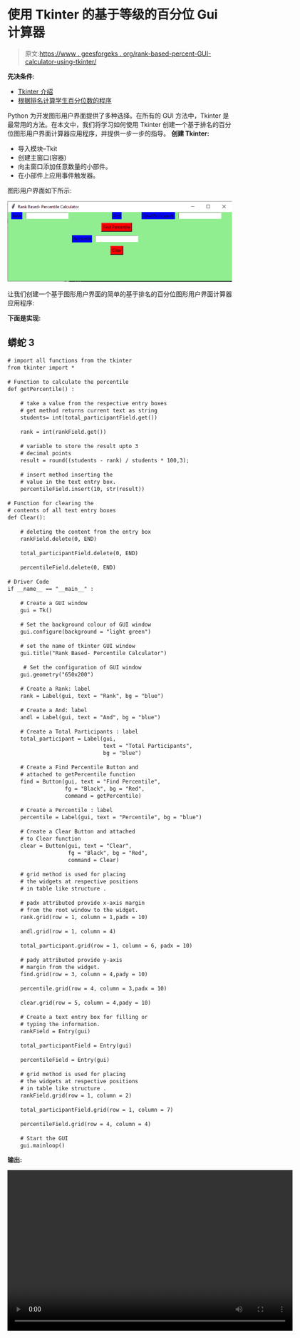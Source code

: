 # 使用 Tkinter 的基于等级的百分位 Gui 计算器

> 原文:[https://www . geesforgeks . org/rank-based-percent-GUI-calculator-using-tkinter/](https://www.geeksforgeeks.org/rank-based-percentile-gui-calculator-using-tkinter/)

**先决条件:**

*   [Tkinter 介绍](https://www.geeksforgeeks.org/python-gui-tkinter/)
*   [根据排名计算学生百分位数的程序](https://www.geeksforgeeks.org/program-to-calculate-percentile-of-a-student-based-on-rank/)

Python 为开发图形用户界面提供了多种选择。在所有的 GUI 方法中，Tkinter 是最常用的方法。在本文中，我们将学习如何使用 Tkinter 创建一个基于排名的百分位图形用户界面计算器应用程序，并提供一步一步的指导。
**创建 Tkinter:**

*   导入模块–Tkit
*   创建主窗口(容器)
*   向主窗口添加任意数量的小部件。
*   在小部件上应用事件触发器。

图形用户界面如下所示:

![](img/772fcc07a36768c9c80fd2fbf38d7bed.png)

让我们创建一个基于图形用户界面的简单的基于排名的百分位图形用户界面计算器应用程序:

**下面是实现:**

## 蟒蛇 3

```
# import all functions from the tkinter   
from tkinter import *

# Function to calculate the percentile 
def getPercentile() :

    # take a value from the respective entry boxes
    # get method returns current text as string
    students= int(total_participantField.get())

    rank = int(rankField.get())

    # variable to store the result upto 3
    # decimal points 
    result = round((students - rank) / students * 100,3);

    # insert method inserting the  
    # value in the text entry box.
    percentileField.insert(10, str(result))

# Function for clearing the  
# contents of all text entry boxes
def Clear():

    # deleting the content from the entry box
    rankField.delete(0, END)

    total_participantField.delete(0, END)

    percentileField.delete(0, END)

# Driver Code
if __name__ == "__main__" :

    # Create a GUI window
    gui = Tk()

    # Set the background colour of GUI window  
    gui.configure(background = "light green")

    # set the name of tkinter GUI window 
    gui.title("Rank Based- Percentile Calculator")

     # Set the configuration of GUI window
    gui.geometry("650x200")

    # Create a Rank: label 
    rank = Label(gui, text = "Rank", bg = "blue")

    # Create a And: label 
    andl = Label(gui, text = "And", bg = "blue")

    # Create a Total Participants : label
    total_participant = Label(gui,
                              text = "Total Participants",
                              bg = "blue")

    # Create a Find Percentile Button and
    # attached to getPercentile function
    find = Button(gui, text = "Find Percentile",
                  fg = "Black", bg = "Red",
                  command = getPercentile)

    # Create a Percentile : label 
    percentile = Label(gui, text = "Percentile", bg = "blue")

    # Create a Clear Button and attached
    # to Clear function
    clear = Button(gui, text = "Clear",
                   fg = "Black", bg = "Red",
                   command = Clear)

    # grid method is used for placing  
    # the widgets at respective positions  
    # in table like structure .

    # padx attributed provide x-axis margin 
    # from the root window to the widget.
    rank.grid(row = 1, column = 1,padx = 10)

    andl.grid(row = 1, column = 4)

    total_participant.grid(row = 1, column = 6, padx = 10)

    # pady attributed provide y-axis
    # margin from the widget.   
    find.grid(row = 3, column = 4,pady = 10)

    percentile.grid(row = 4, column = 3,padx = 10)

    clear.grid(row = 5, column = 4,pady = 10)

    # Create a text entry box for filling or
    # typing the information.  
    rankField = Entry(gui)

    total_participantField = Entry(gui)

    percentileField = Entry(gui)

    # grid method is used for placing  
    # the widgets at respective positions  
    # in table like structure .
    rankField.grid(row = 1, column = 2)

    total_participantField.grid(row = 1, column = 7)

    percentileField.grid(row = 4, column = 4)

    # Start the GUI
    gui.mainloop()
```

**输出:**

<video class="wp-video-shortcode" id="video-417004-1" width="640" height="360" preload="metadata" controls=""><source type="video/mp4" src="https://media.geeksforgeeks.org/wp-content/uploads/20210119131611/FreeOnlineScreenRecorderProject2.mp4?_=1">[https://media.geeksforgeeks.org/wp-content/uploads/20210119131611/FreeOnlineScreenRecorderProject2.mp4](https://media.geeksforgeeks.org/wp-content/uploads/20210119131611/FreeOnlineScreenRecorderProject2.mp4)</video>